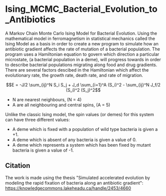 # Ising_MCMC_Bacterial_Evolution_to_Antibiotics
A Markov Chain Monte Carlo Ising Model for Bacterial Evolution. Using the mathematical model in ferromagnetism in statistical mechanics called the Ising Model as a basis 
in order to create a new program to simulate how an antibiotic gradient affects the rate of mutation of a bacterial population.
The program uses a Hamiltonian equation to govern which direction a particular microstate, (a bacterial population in a deme), will progress towards 
in order to describe bacterial populations migrating along food and drug gradients.  There are several factors descibed in the Hamiltonian which affect the evolutionary 
rate, the growth rate, death rate, and rate of migration.

```math
E = -J/2 \sum_{ij}^N S_i S_j + J_d \sum_{i=1}^A (S_i)^2 - \sum_{ij}^N J_f/2 (S_i)^2 (S_j)^2
```
- N are nearest neighbours, (N = 4)
- A are all neighbouring and central spins, (A = 5)

Unlike the classic Ising model, the spin values (or demes) for this system can have three different values:
- A deme which is fixed with a population of wild type bacteria is given a +1. 
- A deme which is absent of any bacteria is given a value of 0. 
- A deme which represents a system which has been fixed by mutant bacteria is given a value of -1.

## Citation
The work is made using the thesis "Simulated accelerated evolution by modeling the rapid fixation of bacteria along an antibiotic gradient":
https://knowledgecommons.lakeheadu.ca/handle/2453/4660
